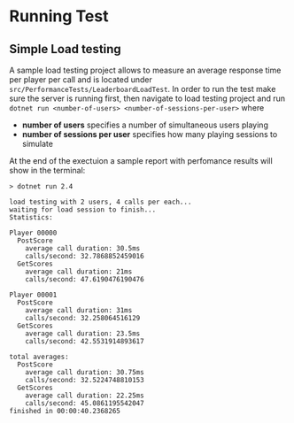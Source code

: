 # Running Test

## Simple Load testing

A sample load testing project allows to measure an average response time per player per call and is located under `src/PerformanceTests/LeaderboardLoadTest`. In order to run the test make sure the server is running first, then navigate to load testing project and run `dotnet run <number-of-users> <number-of-sessions-per-user>` where

- **number of users** specifies a number of simultaneous users playing
- **number of sessions per user** specifies how many playing sessions to simulate

At the end of the exectuion a sample report with perfomance results will show in the terminal:

```
> dotnet run 2.4

load testing with 2 users, 4 calls per each...
waiting for load session to finish...         
Statistics:                                   
                                              
Player 00000                                  
  PostScore                                   
    average call duration: 30.5ms             
    calls/second: 32.7868852459016            
  GetScores                                   
    average call duration: 21ms               
    calls/second: 47.6190476190476            
                                              
Player 00001                                  
  PostScore                                   
    average call duration: 31ms               
    calls/second: 32.258064516129             
  GetScores                                   
    average call duration: 23.5ms             
    calls/second: 42.5531914893617            
                                              
total averages:                               
  PostScore                                   
    average call duration: 30.75ms            
    calls/second: 32.5224748810153            
  GetScores                                   
    average call duration: 22.25ms            
    calls/second: 45.0861195542047            
finished in 00:00:40.2368265                  
```